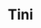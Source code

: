 ---
title: Tini
date: 
draft: false

# descripcion
description : Aros de plata 925

materials: Plata 925

color: Plateado

dimensions: 0,8cm diámetro

code: 01-20-0651

type: "Aros"

categories: []

price: $1.640,00

price_eftvo: $1.395,00

# Images
# first image will be shown in the product page
images:
  # - image: "images/path_to_image"
  # La ubicacion de las imagenes es imagenes/Aros/Aros.Solo Plata/01-20-0651-tini
  - image: "./images/aros/solo_plata/01-20-0651.JPG"
---